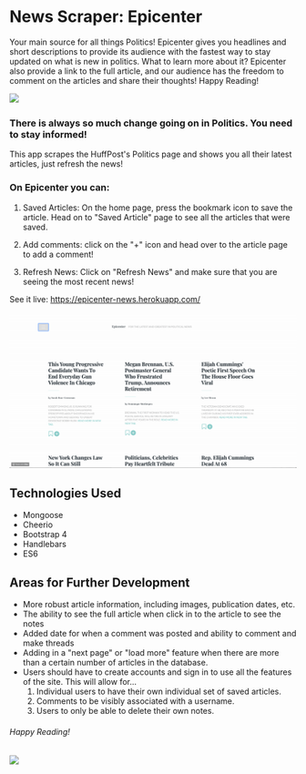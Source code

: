 # News Scraper: Epicenter
Your main source for all things Politics! Epicenter gives you headlines and short descriptions to provide its audience with the fastest way to stay updated on what is new in politics. What to learn more about it? Epicenter also provide a link to the full article, and our audience has the freedom to comment on the articles and share their thoughts! Happy Reading!

<img src="https://media.giphy.com/media/xUNemVaUZFSgHxvQXK/giphy.gif">

### There is always so much change going on in Politics. You need to stay informed!
This app scrapes the HuffPost's Politics page and shows you all their latest articles, just refresh the news!

### On Epicenter you can: 

1. Saved Articles: On the home page, press the bookmark icon to save the article. Head on to "Saved Article" page to see all the articles that were saved.

2. Add comments: click on the "+" icon and head over to the article page to add a comment!

3. Refresh News: Click on "Refresh News" and make sure that you are seeing the most recent news!

See it live: https://epicenter-news.herokuapp.com/

<img src="./public/images/epicenter.gif">

## Technologies Used  
* Mongoose
* Cheerio 
* Bootstrap 4
* Handlebars
* ES6

## Areas for Further Development
* More robust article information, including images, publication dates, etc.
* The ability to see the full article when click in to the article to see the notes
* Added date for when a comment was posted and ability to comment and make threads
* Adding in a "next page" or "load more" feature when there are more than a certain number of articles in the database.
* Users should have to create accounts and sign in to use all the features of the site. This will allow for...
    1. Individual users to have their own individual set of saved articles.
    2. Comments to be visibly associated with a username.
    3. Users to only be able to delete their own notes.


###### Happy Reading!
<img src="https://media.giphy.com/media/9dFvgd4ID6ne0/giphy.gif">
